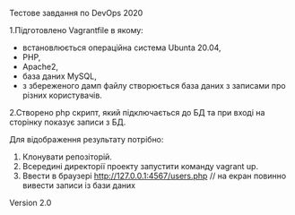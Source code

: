 Тестове завдання по DevOps 2020

1.Підготовлено Vagrantfile в якому:
  - встановлюється операційна система Ubunta 20.04,
  - PHP,
  - Apache2,
  - база даних MySQL,
  - з збереженого дамп файлу створюється база даних з записами про різних користувачів.
	
2.Створено php скрипт, який підключається до БД та при вході на сторінку показує записи з БД.
	
Для відображення результату потрібно:

1. Клонувати репозіторій.
2. Всередині директорії проекту запустити команду vagrant up.
3. Ввести в браузері http://127.0.0.1:4567/users.php   // на екран повинно вивести записи із бази даних 

Version 2.0
